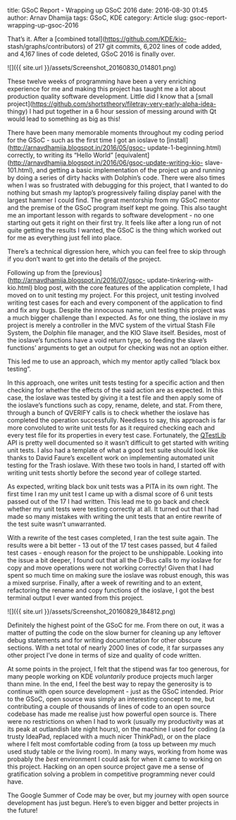 title: GSoC Report - Wrapping up GSoC 2016
date: 2016-08-30 01:45
author: Arnav Dhamija
tags: GSoC, KDE
category: Article
slug: gsoc-report-wrapping-up-gsoc-2016

That’s it. After a [combined total](https://github.com/KDE/kio-
stash/graphs/contributors) of 217 git commits, 6,202 lines of code added, and
4,167 lines of code deleted, GSoC 2016 is finally over.  


![]({{ site.url }}/assets/Screenshot_20160830_014801.png)

These twelve weeks of programming have been a very enriching experience for me
and making this project has taught me a lot about production quality software
development. Little did I know that a [small
project](https://github.com/shortstheory/filetray-very-early-alpha-idea-
thingy) I had put together in a 6 hour session of messing around with Qt would
lead to something as big as this!  

There have been many memorable moments throughout my coding period for the
GSoC - such as the first time I got an ioslave to
[install](http://arnavdhamija.blogspot.in/2016/05/gsoc-
update-1-beginning.html) correctly, to writing its “Hello World”
[equivalent](http://arnavdhamija.blogspot.in/2016/06/gsoc-update-writing-kio-
slave-101.html), and getting a basic implementation of the project up and
running by doing a series of dirty hacks with Dolphin’s code. There were also
times when I was so frustrated with debugging for this project, that I wanted
to do nothing but smash my laptop’s progressively failing display panel with
the largest hammer I could find. The great mentorship from my GSoC mentor and
the premise of the GSoC program itself kept me going. This also taught me an
important lesson with regards to software development - no one starting out
gets it right on their first try. It feels like after a long run of not quite
getting the results I wanted, the GSoC is the thing which worked out for me as
everything just fell into place.  

There’s a technical digression here, which you can feel free to skip through
if you don’t want to get into the details of the project.  

Following up from the [previous](http://arnavdhamija.blogspot.in/2016/07/gsoc-
update-tinkering-with-kio.html) blog post, with the core features of the
application complete, I had moved on to unit testing my project. For this
project, unit testing involved writing test cases for each and every component
of the application to find and fix any bugs. Despite the innocuous name, unit
testing this project was a much bigger challenge than I expected. As for one
thing, the ioslave in my project is merely a controller in the MVC system of
the virtual Stash File System, the Dolphin file manager, and the KIO Slave
itself. Besides, most of the ioslave’s functions have a void return type, so
feeding the slave’s functions’ arguments to get an output for checking was not
an option either.  

This led me to use an approach, which my mentor aptly called “black box
testing”.  

In this approach, one writes unit tests testing for a specific action and then
checking for whether the effects of the said action are as expected. In this
case, the ioslave was tested by giving it a test file and then apply some of
the ioslave’s functions such as copy, rename, delete, and stat. From there,
through a bunch of QVERIFY calls is to check whether the ioslave has completed
the operation successfully. Needless to say, this approach is far more
convoluted to write unit tests for as it required checking each and every test
file for its properties in every test case. Fortunately, the
[QTestLib](http://doc.qt.io/qt-4.8/qtestlib-manual.html#qtestlib) API is
pretty well documented so it wasn’t difficult to get started with writing unit
tests. I also had a template of what a good test suite should look like thanks
to David Faure’s excellent work on implementing automated unit testing for the
Trash ioslave. With these two tools in hand, I started off with writing unit
tests shortly before the second year of college started.  

As expected, writing black box unit tests was a PITA in its own right. The
first time I ran my unit test I came up with a dismal score of 6 unit tests
passed out of the 17 I had written. This lead me to go back and check whether
my unit tests were testing correctly at all. It turned out that I had made so
many mistakes with writing the unit tests that an entire rewrite of the test
suite wasn’t unwarranted.  

With a rewrite of the test cases completed, I ran the test suite again. The
results were a bit better - 13 out of the 17 test cases passed, but 4 failed
test cases - enough reason for the project to be unshippable. Looking into the
issue a bit deeper, I found out that all the D-Bus calls to my ioslave for
copy and move operations were not working correctly! Given that I had spent so
much time on making sure the ioslave was robust enough, this was a mixed
surprise. Finally, after a week of rewriting and to an extent, refactoring the
rename and copy functions of the ioslave, I got the best terminal output I
ever wanted from this project.  


![]({{ site.url }}/assets/Screenshot_20160829_184812.png)


Definitely the highest point of the GSoC for me. From there on out, it was a
matter of putting the code on the slow burner for cleaning up any leftover
debug statements and for writing documentation for other obscure sections.
With a net total of nearly 2000 lines of code, it far surpasses any other
project I’ve done in terms of size and quality of code written.  

At some points in the project, I felt that the stipend was far too generous,
for many people working on KDE _voluntarily_ produce projects much larger
thann mine. In the end, I feel the best way to repay the generosity is to
continue with open source development - just as the GSoC intended. Prior to
the GSoC, open source was simply an interesting concept to me, but
contributing a couple of thousands of lines of code to an open source codebase
has made me realise just how powerful open source is. There were no
restrictions on when I had to work (usually my productivity was at its peak at
outlandish late night hours), on the machine I used for coding (a trusty
IdeaPad, replaced with a much nicer ThinkPad), or on the place where I felt
most comfortable coding from (a toss up between my much used study table or
the living room). In many ways, working from home was probably the _best_
environment I could ask for when it came to working on this project. Hacking
on an open source project gave me a sense of gratification solving a problem
in competitive programming never could have.  

The Google Summer of Code may be over, but my journey with open source
development has just begun. Here’s to even bigger and better projects in the
future!

